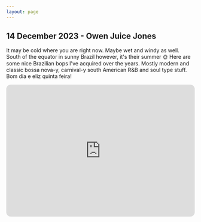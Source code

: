 ```yaml
---
layout: page
---
```


## 14 December 2023 - Owen Juice Jones
It may be cold where you are right now. Maybe wet and windy as well. South of the equator in sunny Brazil however, it's their summer 🌞 Here are some nice Brazilian bops I've acquired over the years. Mostly modern and classic bossa nova-y, carnival-y south American R&B and soul type stuff. Bom dia e eliz quinta feira!
<iframe style="border-radius:12px" src="https://open.spotify.com/embed/playlist/2afF0aYJUgNEO7hi0DOUvG?utm_source=generator" width="100%" height="352" frameBorder="0" allowfullscreen="" allow="autoplay; clipboard-write; encrypted-media; fullscreen; picture-in-picture" loading="lazy"></iframe>